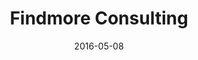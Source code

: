 ---
layout: site
title: "Findmore Consulting"
date: 2016-05-08
categories: [community]
version: 1.5.0
major: 1
minor: 5
patch: 0
slug: findmore-consulting
link: http://findmore.pt/
submitter: lpolepeddi
permalink: /sites/:slug
---